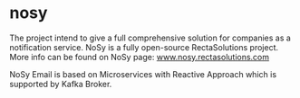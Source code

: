 # nosy
The project intend to give a full comprehensive solution for companies as a notification service. NoSy is a fully open-source RectaSolutions project. More info can be found on NoSy page: www.nosy.rectasolutions.com


NoSy Email is based on Microservices with Reactive Approach which is supported by Kafka Broker.
